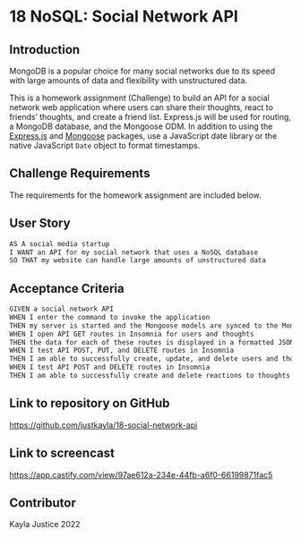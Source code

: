 # 18 NoSQL: Social Network API


## Introduction

MongoDB is a popular choice for many social networks due to its speed with large amounts of data and flexibility with unstructured data.

This is a homework assignment (Challenge) to build an API for a social network web application where users can share their thoughts, react to friends’ thoughts, and create a friend list. Express.js will be used for routing, a MongoDB database, and the Mongoose ODM. In addition to using the [Express.js](https://www.npmjs.com/package/express) and [Mongoose](https://www.npmjs.com/package/mongoose) packages, use a JavaScript date library or the native JavaScript `Date` object to format timestamps.


## Challenge Requirements

The requirements for the homework assignment are included below.


## User Story

```md
AS A social media startup
I WANT an API for my social network that uses a NoSQL database
SO THAT my website can handle large amounts of unstructured data
```

## Acceptance Criteria

```md
GIVEN a social network API
WHEN I enter the command to invoke the application
THEN my server is started and the Mongoose models are synced to the MongoDB database
WHEN I open API GET routes in Insomnia for users and thoughts
THEN the data for each of these routes is displayed in a formatted JSON
WHEN I test API POST, PUT, and DELETE routes in Insomnia
THEN I am able to successfully create, update, and delete users and thoughts in my database
WHEN I test API POST and DELETE routes in Insomnia
THEN I am able to successfully create and delete reactions to thoughts and add and remove friends to a user’s friend list
```

## Link to repository on GitHub

https://github.com/justkayla/18-social-network-api

## Link to screencast

https://app.castify.com/view/97ae612a-234e-44fb-a6f0-66199871fac5 

## Contributor

Kayla Justice 2022   